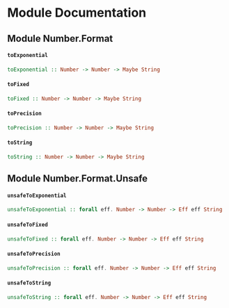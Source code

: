 # Module Documentation

## Module Number.Format

#### `toExponential`

``` purescript
toExponential :: Number -> Number -> Maybe String
```


#### `toFixed`

``` purescript
toFixed :: Number -> Number -> Maybe String
```


#### `toPrecision`

``` purescript
toPrecision :: Number -> Number -> Maybe String
```


#### `toString`

``` purescript
toString :: Number -> Number -> Maybe String
```



## Module Number.Format.Unsafe

#### `unsafeToExponential`

``` purescript
unsafeToExponential :: forall eff. Number -> Number -> Eff eff String
```


#### `unsafeToFixed`

``` purescript
unsafeToFixed :: forall eff. Number -> Number -> Eff eff String
```


#### `unsafeToPrecision`

``` purescript
unsafeToPrecision :: forall eff. Number -> Number -> Eff eff String
```


#### `unsafeToString`

``` purescript
unsafeToString :: forall eff. Number -> Number -> Eff eff String
```